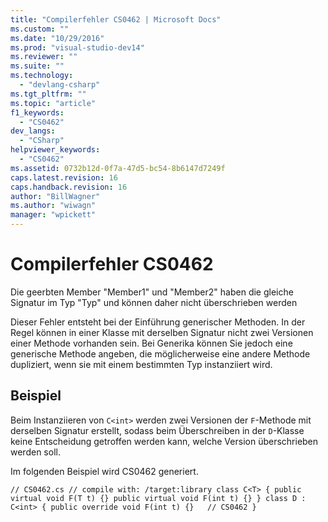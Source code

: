 ```yaml
---
title: "Compilerfehler CS0462 | Microsoft Docs"
ms.custom: ""
ms.date: "10/29/2016"
ms.prod: "visual-studio-dev14"
ms.reviewer: ""
ms.suite: ""
ms.technology: 
  - "devlang-csharp"
ms.tgt_pltfrm: ""
ms.topic: "article"
f1_keywords: 
  - "CS0462"
dev_langs: 
  - "CSharp"
helpviewer_keywords: 
  - "CS0462"
ms.assetid: 0732b12d-0f7a-47d5-bc54-8b6147d7249f
caps.latest.revision: 16
caps.handback.revision: 16
author: "BillWagner"
ms.author: "wiwagn"
manager: "wpickett"
---
```

# Compilerfehler CS0462
Die geerbten Member "Member1" und "Member2" haben die gleiche Signatur im Typ "Typ" und können daher nicht überschrieben werden  
  
 Dieser Fehler entsteht bei der Einführung generischer Methoden. In der Regel können in einer Klasse mit derselben Signatur nicht zwei Versionen einer Methode vorhanden sein. Bei Generika können Sie jedoch eine generische Methode angeben, die möglicherweise eine andere Methode dupliziert, wenn sie mit einem bestimmten Typ instanziiert wird.  
  
## Beispiel  
 Beim Instanziieren von `C<int>` werden zwei Versionen der `F`\-Methode mit derselben Signatur erstellt, sodass beim Überschreiben in der `D`\-Klasse keine Entscheidung getroffen werden kann, welche Version überschrieben werden soll.  
  
 Im folgenden Beispiel wird CS0462 generiert.  
  
```  
// CS0462.cs // compile with: /target:library class C<T> { public virtual void F(T t) {} public virtual void F(int t) {} } class D : C<int> { public override void F(int t) {}   // CS0462 }  
```